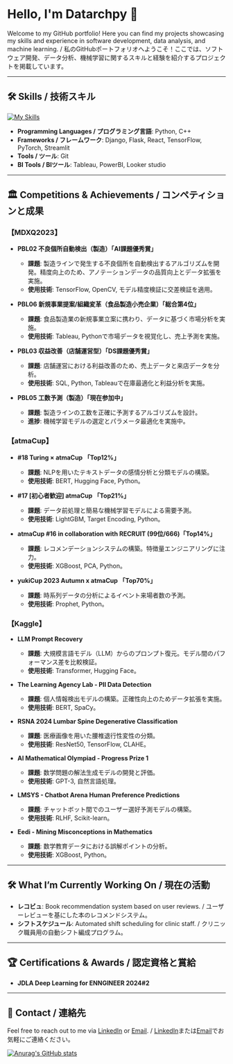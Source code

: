 # Hello, I'm Datarchpy 👋

Welcome to my GitHub portfolio! Here you can find my projects showcasing my skills and experience in software development, data analysis, and machine learning. / 私のGitHubポートフォリオへようこそ！ここでは、ソフトウェア開発、データ分析、機械学習に関するスキルと経験を紹介するプロジェクトを掲載しています。

---

## 🛠️ Skills / 技術スキル
[![My Skills](https://skillicons.dev/icons?i=py&theme=dark)](https://skillicons.dev)
- **Programming Languages / プログラミング言語**: Python, C++
- **Frameworks / フレームワーク**: Django, Flask, React, TensorFlow, PyTorch, Streamlit
- **Tools / ツール**: Git
- **BI Tools / BIツール**: Tableau, PowerBI, Looker studio

---

## 🏛️ Competitions & Achievements / コンペティションと成果


### 【MDXQ2023】
- **PBL02 不良個所自動検出（製造）「AI課題優秀賞」**
  - **課題**: 製造ラインで発生する不良個所を自動検出するアルゴリズムを開発。精度向上のため、アノテーションデータの品質向上とデータ拡張を実施。
  - **使用技術**: TensorFlow, OpenCV, モデル精度検証に交差検証を適用。

- **PBL06 新規事業提案/組織変革（食品製造小売企業）「総合第4位」**
  - **課題**: 食品製造業の新規事業立案に携わり、データに基づく市場分析を実施。
  - **使用技術**: Tableau, Pythonで市場データを視覚化し、売上予測を実施。

- **PBL03 収益改善（店舗運営型）「DS課題優秀賞」**
  - **課題**: 店舗運営における利益改善のため、売上データと来店データを分析。
  - **使用技術**: SQL, Python, Tableauで在庫最適化と利益分析を実施。

- **PBL05 工数予測（製造）「現在参加中」**
  - **課題**: 製造ラインの工数を正確に予測するアルゴリズムを設計。
  - **進捗**: 機械学習モデルの選定とパラメータ最適化を実施中。

### 【atmaCup】
- **#18 Turing × atmaCup 「Top12%」**
  - **課題**: NLPを用いたテキストデータの感情分析と分類モデルの構築。
  - **使用技術**: BERT, Hugging Face, Python。

- **#17 [初心者歓迎] atmaCup 「Top21%」**
  - **課題**: データ前処理と簡易な機械学習モデルによる需要予測。
  - **使用技術**: LightGBM, Target Encoding, Python。

- **atmaCup #16 in collaboration with RECRUIT (99位/666)「Top14%」**
  - **課題**: レコメンデーションシステムの構築。特徴量エンジニアリングに注力。
  - **使用技術**: XGBoost, PCA, Python。

- **yukiCup 2023 Autumn x atmaCup 「Top70%」**
  - **課題**: 時系列データの分析によるイベント来場者数の予測。
  - **使用技術**: Prophet, Python。

### 【Kaggle】
- **LLM Prompt Recovery**
  - **課題**: 大規模言語モデル（LLM）からのプロンプト復元。モデル間のパフォーマンス差を比較検証。
  - **使用技術**: Transformer, Hugging Face。

- **The Learning Agency Lab - PII Data Detection**
  - **課題**: 個人情報検出モデルの構築。正確性向上のためデータ拡張を実施。
  - **使用技術**: BERT, SpaCy。

- **RSNA 2024 Lumbar Spine Degenerative Classification**
  - **課題**: 医療画像を用いた腰椎退行性変性の分類。
  - **使用技術**: ResNet50, TensorFlow, CLAHE。

- **AI Mathematical Olympiad - Progress Prize 1**
  - **課題**: 数学問題の解法生成モデルの開発と評価。
  - **使用技術**: GPT-3, 自然言語処理。

- **LMSYS - Chatbot Arena Human Preference Predictions**
  - **課題**: チャットボット間でのユーザー選好予測モデルの構築。
  - **使用技術**: RLHF, Scikit-learn。

- **Eedi - Mining Misconceptions in Mathematics**
  - **課題**: 数学教育データにおける誤解ポイントの分析。
  - **使用技術**: XGBoost, Python。

---

## 🛠️ What I’m Currently Working On / 現在の活動
- **レコビュ**: Book recommendation system based on user reviews. / ユーザーレビューを基にした本のレコメンドシステム。
- **シフトスケジュール**: Automated shift scheduling for clinic staff. / クリニック職員用の自動シフト編成プログラム。

---

## 🏆 Certifications & Awards / 認定資格と賞給
- **JDLA Deep Learning for ENNGINEER 2024#2** 
---

## 📣 Contact / 連絡先
Feel free to reach out to me via [LinkedIn](https://www.linkedin.com/in/your-profile) or [Email](mailto:your-email@example.com). / [LinkedIn](https://www.linkedin.com/in/your-profile)または[Email](mailto:your-email@example.com)でお気軽にご連絡ください。

[![Anurag's GitHub stats](https://github-readme-stats.vercel.app/api?username=datarchpy&show_icons=true&theme=onedark)](https://github.com/anuraghazra/github-readme-stats)




